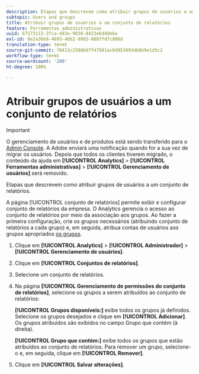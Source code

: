 ```yaml
---
description: Etapas que descrevem como atribuir grupos de usuários a um conjunto de relatórios.
subtopic: Users and groups
title: Atribuir grupos de usuários a um conjunto de relatórios
feature: Ferramentas administrativas
uuid: 67173113-2fca-483e-9038-8423e6d4de6e
exl-id: 8e2a36b8-4693-4bb2-9993-8887fd7c906d
translation-type: tm+mt
source-git-commit: 78412c2588b07f47981ac0d953893db6b9e1d3c2
workflow-type: tm+mt
source-wordcount: '200'
ht-degree: 100%

---
```


# Atribuir grupos de usuários a um conjunto de relatórios

>[!IMPORTANT]
>
>O gerenciamento de usuários e de produtos está sendo transferido para o [Admin Console](https://helpx.adobe.com/br/enterprise/using/admin-console.html). A Adobe enviará uma notificação quando for a sua vez de migrar os usuários. Depois que todos os clientes tiverem migrado, o conteúdo da ajuda em **[!UICONTROL Analytics]** > **[!UICONTROL Ferramentas administrativas]** > **[!UICONTROL Gerenciamento de usuários]** será removido.

Etapas que descrevem como atribuir grupos de usuários a um conjunto de relatórios.

A página [!UICONTROL conjunto de relatórios] permite exibir e configurar conjunto de relatórios da empresa. O Analytics gerencia o acesso ao conjunto de relatórios por meio da associação aos grupos. Ao fazer a primeira configuração, crie os grupos necessários (atribuindo conjunto de relatórios a cada grupo) e, em seguida, atribua contas de usuários aos grupos apropriados [os grupos](/help/admin/user-management2/c-user-groups/groups.md).

1. Clique em **[!UICONTROL Analytics]** > **[!UICONTROL Administrador]** > **[!UICONTROL Gerenciamento de usuários]**.
1. Clique em **[!UICONTROL Conjuntos de relatórios]**.
1. Selecione um conjunto de relatórios.
1. Na página **[!UICONTROL Gerenciamento de permissões do conjunto de relatórios]**, selecione os grupos a serem atribuídos ao conjunto de relatórios:

   **[!UICONTROL Grupos disponíveis:]** exibe todos os grupos já definidos. Selecione os grupos desejados e clique em **[!UICONTROL Adicionar]**. Os grupos atribuídos são exibidos no campo Grupo que contém (à direita).

   **[!UICONTROL Grupo que contém:]** exibe todos os grupos que estão atribuídos ao conjunto de relatórios. Para remover um grupo, selecione-o e, em seguida, clique em **[!UICONTROL Remover]**.
1. Clique em **[!UICONTROL Salvar alterações]**.
